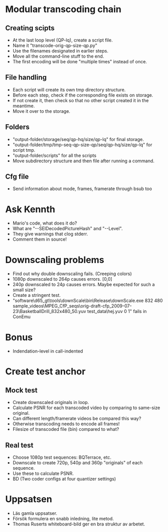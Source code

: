 # Modular transcoding chain

## Creating scipts
- At the last loop level (QP-lq), create a script file.
- Name it "transcode-orig-qp-size-qp.py"
- Use the filenames designated in earlier steps.
- Move all the command-line stuff to the end.
- The first encoding will be done "multiple times" instead of once.

## File handling
- Each script will create its own tmp directory structure.
- Before each step, check if the corresponding file exists on storage.
- If not create it, then check so that no other script created it in the meantime.
- Move it over to the storage.

## Folders
- "output-folder/storage/seq/qp-hq/size/qp-lq" for final storage.
- "output-folder/tmp/tmp-seq-qp-size-qp/seq/qp-hq/size/qp-lq" for script tmp.
- "output-folder/scripts" for all the scripts
- Move subdirectory structure and then file after running a command.

## Cfg file
- Send information about mode, frames, framerate through bsub too

# Ask Kennth
- Mario's code, what does it do?
- What are "--SEIDecodedPictureHash" and "--Level".
- They give warnings that clog stderr.
- Comment them in source!

# Downscaling problems
- Find out why double downscaling fails. (Creeping colors)
- 1080p downscaled to 264p causes errors. [0,0]
- 240p downscaled to 24p causes errors. Maybe expected for such a small size?
- Create a stringent test.
- "software\d65_gt\tools\downScale\bin\Release\downScale.exe 832 480 sample_videos\MPEG_CfP_seqs\orig-draft-cfp_2009-07-23\BasketballDrill_832x480_50.yuv test_data\hej.yuv 0 1" fails in ConEmu

# Bonus
- Indendation-level in call-indented

# Create test anchor

## Mock test
- Create downscaled originals in loop.
- Calculate PSNR for each transcoded video by comparing to same-size original.
- Can different length/framerate videos be compared this way?
- Otherwise transcoding needs to encode all frames!
- Filesize of transcoded file (bin) compared to what?

## Real test
- Choose 1080p test sequences: BQTerrace, etc.
- Downscale to create 720p, 540p and 360p "originals" of each sequence.
- Use these to calculate PSNR.
- BD (Two coder configs at four quantizer settings)


# Uppsatsen
- Läs gamla uppsatser.
- Försök formulera en snabb inledning, lite metod.
- Thomas Ruserts whiteboard-bild ger en bra struktur av arbetet.
